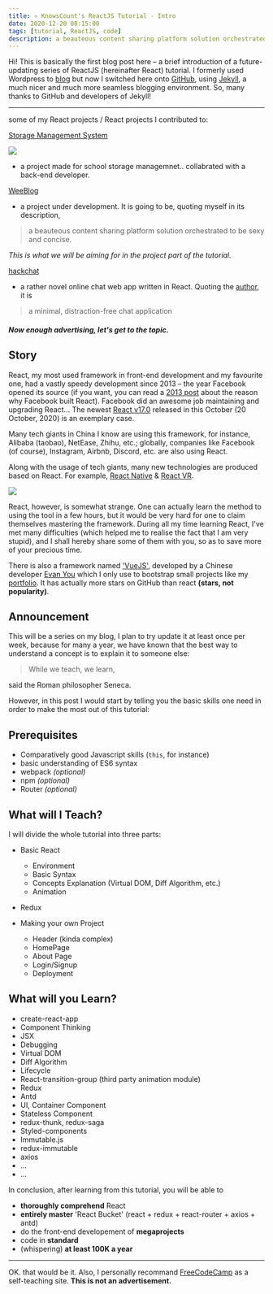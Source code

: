 ```yaml
---
title: ⚛︎ KnowsCount's ReactJS Tutorial - Intro
date: 2020-12-20 00:15:00
tags: [tutorial, ReactJS, code]
description: a beauteous content sharing platform solution orchestrated to be sexy and concise.
---
```


Hi! This is basically the first blog post here – a brief introduction of a future-updating series of ReactJS (hereinafter React) tutorial. I formerly used Wordpress to [blog](https://docs.knowscount.cc) but now I switched here onto [GitHub](https://github.com/KnowsCount/blog), using [Jekyll](https://jekyllrb.com), a much nicer and much more seamless blogging environment. So, many thanks to GitHub and developers of Jekyll!

---

some of my React projects / React projects I contributed to:

[Storage Management System](https://github.com/KnowsCount/NKCS-Storage)

![](https://knowscount-1304485449.cos.ap-shanghai.myqcloud.com/img/c-m-X_j3b4rqnlk-unsplash.jpg)

-   a project made for school storage managemnet.. collabrated with a back-end developer.

[WeeBlog](https://github.com/KnowsCount/WeeBlog)

-   a project under development. It is going to be, quoting myself in its description,

> a beauteous content sharing platform solution orchestrated to be sexy and concise.

_This is what we will be aiming for in the project part of the tutorial._

[hackchat](https://github.com/hack-chat/hackchat-client)

-   a rather novel online chat web app written in React. Quoting the [author](https://github.com/marzavec), it is

> a minimal, distraction-free chat application

##### Now enough advertising, let's get to the topic.

## Story

React, my most used framework in front-end development and my favourite one, had a vastly speedy development since 2013 – the year Facebook opened its source (if you want, you can read a [2013 post](https://React.org/blog/2013/06/05/why-react.html) about the reason why Facebook built React). Facebook did an awesome job maintaining and upgrading React... The newest [React v17.0](https://React.org/blog/2020/10/20/react-v17.html) released in this October (20 October, 2020) is an exemplary case.

Many tech giants in China I know are using this framework, for instance, Alibaba (taobao), NetEase, Zhihu, etc.; globally, companies like Facebook (of course), Instagram, Airbnb, Discord, etc. are also using React.

Along with the usage of tech giants, many new technologies are produced based on React. For example, [React Native](https://reactnative.dev) & [React VR](https://facebook.github.io/react-360).

![](https://knowscount-1304485449.cos.ap-shanghai.myqcloud.com/img/peek-definition.png)

React, however, is somewhat strange. One can actually learn the method to using the tool in a few hours, but it would be very hard for one to claim themselves mastering the framework. During all my time learning React, I've met many difficulties (which helped me to realise the fact that I am very stupid), and I shall hereby share some of them with you, so as to save more of your precious time.

There is also a framework named ['VueJS'](https://github.com/vuejs/vue), developed by a Chinese developer [Evan You](https://github.com/yyx990803) which I only use to bootstrap small projects like my [portfolio](https://github.com/KnowsCount/portfolio). It has actually more stars on GitHub than react **(stars, not popularity)**.

## Announcement

This will be a series on my blog, I plan to try update it at least once per week, because for many a year, we have known that the best way to understand a concept is to explain it to someone else:

> While we teach, we learn,

said the Roman philosopher Seneca.

However, in this post I would start by telling you the basic skills one need in order to make the most out of this tutorial:

## Prerequisites

-   Comparatively good Javascript skills (`this`, for instance)
-   basic understanding of ES6 syntax
-   webpack _(optional)_
-   npm _(optional)_
-   Router _(optional)_

## What will I Teach?

I will divide the whole tutorial into three parts:

-   Basic React

    -   Environment
    -   Basic Syntax
    -   Concepts Explanation (Virtual DOM, Diff Algorithm, etc.)
    -   Animation

-   Redux

-   Making your own Project
    -   Header (kinda complex)
    -   HomePage
    -   About Page
    -   Login/Signup
    -   Deployment

## What will you Learn?

-   create-react-app
-   Component Thinking
-   JSX
-   Debugging
-   Virtual DOM
-   Diff Algorithm
-   Lifecycle
-   React-transition-group (third party animation module)
-   Redux
-   Antd
-   UI, Container Component
-   Stateless Component
-   redux-thunk, redux-saga
-   Styled-components
-   Immutable.js
-   redux-immutable
-   axios
-   ...
-   ...

In conclusion, after learning from this tutorial, you will be able to

-   **thoroughly comprehend** React
-   **entirely master** 'React Bucket' (react + redux + react-router + axios + antd)
-   do the front-end developement of **megaprojects**
-   code in **standard**
-   (whispering) **at least 100K a year**

---

OK. that would be it. Also, I personally recommand [FreeCodeCamp](https://www.freecodecamp.org) as a self-teaching site. **This is not an advertisement.**

